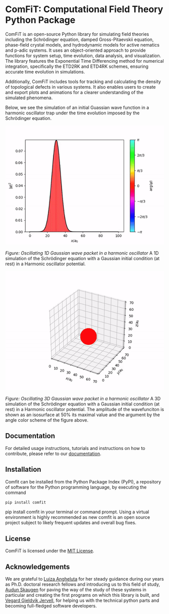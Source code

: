 # ComFiT: Computational Field Theory Python Package

ComFiT is an open-source Python library for simulating field theories including the Schrödinger equation, damped Gross-Pitaevskii equation, phase-field crystal models, and hydrodynamic models for active nematics and p-adic systems.
It uses an object-oriented approach to provide functions for system setup, time evolution, data analysis, and visualization.
The library features the Exponential Time Differencing method for numerical integration, specifically the ETD2RK and ETD4RK schemes, ensuring accurate time evolution in simulations.

Additionally, ComFiT includes tools for tracking and calculating the density of topological defects in various systems.
It also enables users to create and export plots and animations for a clearer understanding of the simulated phenomena.

Below, we see the simulation of an initial Guassian wave function in a harmonic oscillator trap under the time evolution imposed by the Schrödinger equation.

![Oscillating 1D Gaussian wave packet in a harmonic oscillator](docs/images/index_1D_Quantum_Mechanics_Gaussian.gif)

*Figure: Oscillating 1D Gaussian wave packet in a harmonic oscillator* A 1D simulation of the Schrödinger equation with a Gaussian initial condition (at rest) in a Harmonic oscillator potential.

![Oscillating 3D Gaussian wave packet in a harmonic oscillator](docs/images/index_3D_Quantum_Mechanics_Gaussian.gif)

*Figure: Oscillating 3D Gaussian wave packet in a harmonic oscillator* A 3D simulation of the Schrödinger equation with a Gaussian initial condition (at rest) in a Harmonic oscillator potential.
The amplitude of the wavefunciton is shown as an isosurface at $50\%$ its maximal value and the argument by the angle color scheme of the figure above.

## Documentation

For detailed usage instructions, tutorials and instructions on how to contribute, please refer to our [documentation](https://vidarsko.github.io/ComFiT/).

## Installation

Comfit can be installed from the Python Package Index (PyPI), a repository of software for the Python programming language, by executing the command

```bash
pip install comfit
```

pip install comfit in your terminal or command prompt.
Using a virtual environment is highly recommended as new comfit is an open source project subject to likely frequent updates and overall bug fixes.

## License

ComFiT is licensed under the [MIT License](LICENSE).

## Acknowledgements

We are grateful to [Luiza Angheluta](https://orcid.org/0000-0001-7231-6694) for her steady guidance during our years as Ph.D. doctoral research fellows and introducing us to this field of study,
[Audun Skaugen](https://orcid.org/0000-0003-0005-786X) for paving the way of the study of these systems in particular and creating the first programs on which this library is built, and
[Vegard Gjeldvik Jervell](https://orcid.org/0009-0002-2959-0246), for helping us with the technical python parts and becoming full-fledged software developers.
